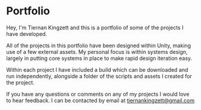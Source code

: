 # Portfolio
Hey, I'm Tiernan Kingzett and this is a portfolio of some of the projects I have developed.

All of the projects in this portfolio have been designed within Unity, making use of a few external assets.
My personal focus is within systems design, largely in putting core systems in place to make rapid design iteration easy.

Within each project I have included a build which can be downloaded and run independently, alongside a folder of the scripts and assets I created for the project.

If you have any questions or comments on any of my projects I would love to hear feedback.
I can be contacted by email at tiernankingzett@gmail.com
